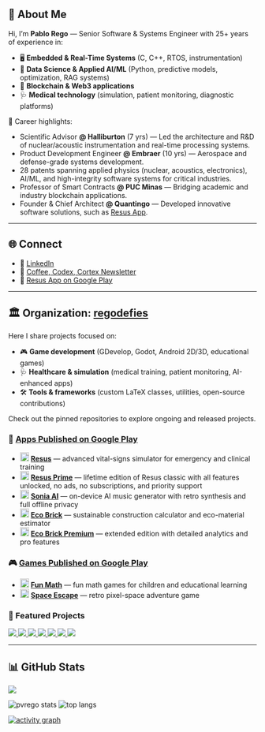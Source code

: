 ## 👋 About Me  

Hi, I’m **Pablo Rego** — Senior Software & Systems Engineer with 25+ years of experience in:  
- 🖥️ **Embedded & Real-Time Systems** (C, C++, RTOS, instrumentation)  
- 🤖 **Data Science & Applied AI/ML** (Python, predictive models, optimization, RAG systems)  
- 🔗 **Blockchain & Web3 applications**  
- 🩺 **Medical technology** (simulation, patient monitoring, diagnostic platforms)  

🚀 Career highlights:  
- Scientific Advisor **@ Halliburton** (7 yrs) — Led the architecture and R&D of nuclear/acoustic instrumentation and real-time processing systems.
- Product Development Engineer **@ Embraer** (10 yrs) — Aerospace and defense-grade systems development.
- 28 patents spanning applied physics (nuclear, acoustics, electronics), AI/ML, and high-integrity software systems for critical industries.
- Professor of Smart Contracts **@ PUC Minas** — Bridging academic and industry blockchain applications.
- Founder & Chief Architect **@ Quantingo** — Developed innovative software solutions, such as [Resus App](https://play.google.com/store/apps/details?id=com.quantingo.resus).

---
## 🌐 Connect  

- 💼 [LinkedIn](https://www.linkedin.com/in/pablorego/)  
- 📰 [Coffee, Codex, Cortex Newsletter](https://www.linkedin.com/newsletters/coffee-codex-cortex-6904783346359246848)  
- 📱 [Resus App on Google Play](https://play.google.com/store/apps/details?id=com.quantingo.resus)  

---
## 🏛️ Organization: [regodefies](https://github.com/regodefies)  

Here I share projects focused on:  
- 🎮 **Game development** (GDevelop, Godot, Android 2D/3D, educational games)  
- 🩺 **Healthcare & simulation** (medical training, patient monitoring, AI-enhanced apps)  
- 🛠️ **Tools & frameworks** (custom LaTeX classes, utilities, open-source contributions)  

Check out the pinned repositories to explore ongoing and released projects.  

### 📱 [Apps Published on Google Play](https://play.google.com/store/apps/dev?id=6270593872046731867)

- <img src="https://github.com/user-attachments/assets/5754e421-031d-48dd-9b49-86751c2c960e" width="18"> **[Resus](https://play.google.com/store/apps/details?id=com.quantingo.resus)** — advanced vital-signs simulator for emergency and clinical training  
- <img src="https://github.com/user-attachments/assets/5754e421-031d-48dd-9b49-86751c2c960e" width="18"> **[Resus Prime](https://play.google.com/store/apps/details?id=com.quantingo.resusprime)** — lifetime edition of Resus classic with all features unlocked, no ads, no subscriptions, and priority support  
- <img src="https://github.com/user-attachments/assets/dbb13fc6-0c9b-4021-b73f-b76e66e29350" width="18"> **[Sonia AI](https://play.google.com/store/apps/details?id=com.quantingo.sonia)** — on-device AI music generator with retro synthesis and full offline privacy  
- <img src="https://github.com/user-attachments/assets/b48c2e46-9570-49bb-a379-0ac63a040f97" width="18"> **[Eco Brick](https://play.google.com/store/apps/details?id=com.quantingo.tijoloecologico)** — sustainable construction calculator and eco-material estimator  
- <img src="https://github.com/user-attachments/assets/b48c2e46-9570-49bb-a379-0ac63a040f97" width="18"> **[Eco Brick Premium](https://play.google.com/store/apps/details?id=com.quantingo.tijoloecologicopremium)** — extended edition with detailed analytics and pro features  

### 🎮 [Games Published on Google Play](https://play.google.com/store/apps/dev?id=6270593872046731867)

- <img src="https://github.com/user-attachments/assets/739f4899-2a20-4ebb-bde4-13c2765a89d2" width="18"> **[Fun Math](https://play.google.com/store/apps/details?id=com.quantingo.matematicadivertida)** — fun math games for children and educational learning  
- <img src="https://github.com/user-attachments/assets/88a45f3d-fd3b-4c42-8c8a-f01ae3ea45e2" width="18"> **[Space Escape](https://play.google.com/store/apps/details?id=com.quantingo.spaceescape)** — retro pixel-space adventure game  

### 🚀 Featured Projects  

<a href="https://github.com/RegoDefies/Rag-MusicPrompt">
  <img src="https://github-readme-stats.vercel.app/api/pin/?username=regodefies&repo=Rag-MusicPrompt&theme=monokai" />
</a>
<a href="https://github.com/RegoDefies/SmartContracts-Commons">
  <img src="https://github-readme-stats.vercel.app/api/pin/?username=regodefies&repo=SmartContracts-Commons&theme=monokai" />
</a>
<a href="https://github.com/regodefies/rag-cardio">
  <img src="https://github-readme-stats.vercel.app/api/pin/?username=regodefies&repo=rag-cardio&theme=monokai" />
</a>
<a href="https://github.com/regodefies/bibtex-extraction">
  <img src="https://github-readme-stats.vercel.app/api/pin/?username=regodefies&repo=bibtex-extraction&theme=monokai" />
</a>
<a href="https://github.com/RegoDefies/WaveformSeekBar">
  <img src="https://github-readme-stats.vercel.app/api/pin/?username=regodefies&repo=WaveformSeekBar&theme=monokai" />
</a>
<a href="https://github.com/RegoDefies/Coffee-Codex-Cortex-pub">
  <img src="https://github-readme-stats.vercel.app/api/pin/?username=regodefies&repo=Coffee-Codex-Cortex-pub&theme=monokai" />
</a>
<a href="https://github.com/RegoDefies/Speech2Text">
  <img src="https://github-readme-stats.vercel.app/api/pin/?username=regodefies&repo=Speech2Text&theme=radical" />
</a>

---


## 📊 GitHub Stats  

![](https://komarev.com/ghpvc/?username=pvrego&label=PROFILE+VIEWS&color=brightgreen)  

<img src="https://github-readme-stats.vercel.app/api?username=pvrego&show_icons=true&count_private=true&theme=radical" alt="pvrego stats" />  

<img src="https://github-readme-stats.vercel.app/api/top-langs/?username=pvrego&layout=compact&theme=radical" alt="top langs" />  

[![activity graph](https://github-readme-activity-graph.vercel.app/graph?username=pvrego&theme=react-dark&hide_border=true)](https://github.com/ashutosh00710/github-readme-activity-graph)  




